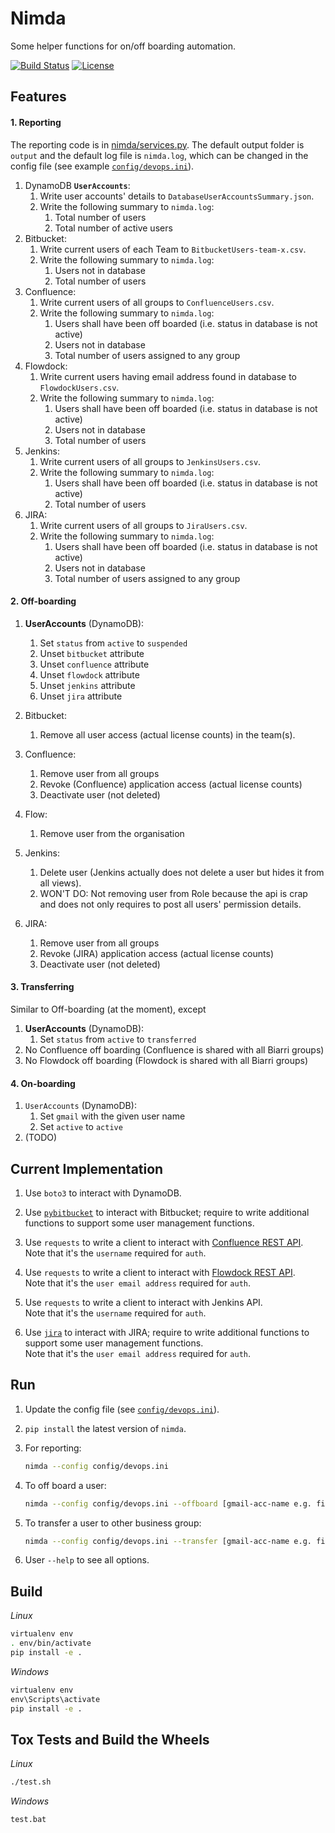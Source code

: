 # Nimda #

Some helper functions for on/off boarding automation.

[![Build Status](https://travis-ci.org/kyhau/nimda.svg?branch=master)](https://travis-ci.org/kyhau/nimda)
[![License](https://img.shields.io/badge/license-MIT-blue.svg)](http://en.wikipedia.org/wiki/MIT_License)

## Features

#### 1. Reporting

The reporting code is in [nimda/services.py](nimda/services.py). 
The default output folder is `output` and the default log file is `nimda.log`, 
which can be changed in the config file (see example [`config/devops.ini`](config/devops.ini)).

1. DynamoDB **`UserAccounts`**:
    1. Write user accounts' details to `DatabaseUserAccountsSummary.json`.
    1. Write the following summary to `nimda.log`:
        1. Total number of users
        1. Total number of active users
1. Bitbucket:
    1. Write current users of each Team to `BitbucketUsers-team-x.csv`.
    1. Write the following summary to `nimda.log`:
        1. Users not in database
        1. Total number of users
1. Confluence: 
    1. Write current users of all groups to `ConfluenceUsers.csv`.
    1. Write the following summary to `nimda.log`:
        1. Users shall have been off boarded (i.e. status in database is not active)
        1. Users not in database
        1. Total number of users assigned to any group
1. Flowdock: 
    1. Write current users having email address found in database to `FlowdockUsers.csv`.
    1. Write the following summary to `nimda.log`:
        1. Users shall have been off boarded (i.e. status in database is not active)
        1. Users not in database
        1. Total number of users
1. Jenkins: 
    1. Write current users of all groups to `JenkinsUsers.csv`.
    1. Write the following summary to `nimda.log`:
        1. Users shall have been off boarded (i.e. status in database is not active)
        1. Total number of users
1. JIRA: 
    1. Write current users of all groups to `JiraUsers.csv`.
    1. Write the following summary to `nimda.log`:
        1. Users shall have been off boarded (i.e. status in database is not active)
        1. Users not in database
        1. Total number of users assigned to any group

#### 2. Off-boarding

1. **UserAccounts** (DynamoDB):
    1. Set `status` from `active` to `suspended`
    1. Unset `bitbucket` attribute
    1. Unset `confluence` attribute
    1. Unset `flowdock` attribute
    1. Unset `jenkins` attribute
    1. Unset `jira` attribute

1. Bitbucket:
    1. Remove all user access (actual license counts) in the team(s).

1. Confluence:
    1. Remove user from all groups
    1. Revoke (Confluence) application access (actual license counts)
    1. Deactivate user (not deleted)

1. Flow:
    1. Remove user from the organisation

1. Jenkins:
    1. Delete user (Jenkins actually does not delete a user but hides it from all views).
    1. WON'T DO: Not removing user from Role because the api is crap and does not only requires to post all users' permission details.

1. JIRA:
    1. Remove user from all groups
    1. Revoke (JIRA) application access (actual license counts)
    1. Deactivate user (not deleted)

#### 3. Transferring

Similar to Off-boarding (at the moment), except

1. **UserAccounts** (DynamoDB):
    1. Set `status` from `active` to `transferred`
1. No Confluence off boarding (Confluence is shared with all Biarri groups)
1. No Flowdock off boarding (Flowdock is shared with all Biarri groups)

#### 4. On-boarding 

1. `UserAccounts` (DynamoDB):
    1. Set `gmail` with the given user name
    1. Set `active` to `active`
1. (TODO)


## Current Implementation

1. Use `boto3` to interact with DynamoDB.

1. Use [`pybitbucket`](https://bitbucket.org/atlassian/python-bitbucket) to interact with Bitbucket;
 require to write additional functions to support some user management functions.

1. Use `requests` to write a client to interact with [Confluence REST API](https://docs.atlassian.com/atlassian-confluence/REST/latest/). 
 <br> Note that it's the `username` required for `auth`.

1. Use `requests` to write a client to interact with [Flowdock REST API](https://www.flowdock.com/api/rest). 
 <br> Note that it's the `user email address` required for `auth`.

1. Use `requests` to write a client to interact with Jenkins API. 
 <br> Note that it's the `username` required for `auth`.

1. Use [`jira`](https://pypi.python.org/pypi/jira/) to interact with JIRA; 
 require to write additional functions to support some user management functions.
 <br> Note that it's the `user email address` required for `auth`.



## Run

1. Update the config file (see [`config/devops.ini`](config/devops.ini)).

1. `pip install` the latest version of `nimda`.

1. For reporting:

   ```bash
   nimda --config config/devops.ini 
   ```

1. To off board a user:

   ```bash
   nimda --config config/devops.ini --offboard [gmail-acc-name e.g. firstname.lastname]
   ```

1. To transfer a user to other business group:

   ```bash
   nimda --config config/devops.ini --transfer [gmail-acc-name e.g. firstname.lastname]
   ```

1. User `--help` to see all options.

## Build

*Linux*

```bash
virtualenv env
. env/bin/activate
pip install -e .
```

*Windows*
```cmd
virtualenv env
env\Scripts\activate
pip install -e .
```

## Tox Tests and Build the Wheels

*Linux*

```bash
./test.sh
```

*Windows*

```cmd
test.bat
```
